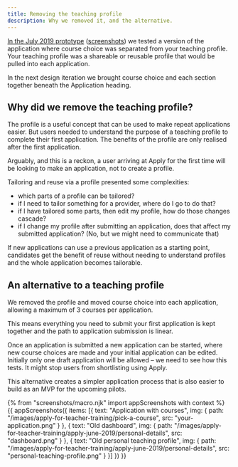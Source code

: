 ```yaml
---
title: Removing the teaching profile
description: Why we removed it, and the alternative.
---
```

[In the July 2019 prototype](https://apply-beta-prototype-v1.herokuapp.com/) ([screenshots](/apply-for-teacher-training/apply-june-2019/personal-details)) we tested a version of the application where course choice was separated from your teaching profile. Your teaching profile was a shareable or reusable profile that would be pulled into each application.

In the next design iteration we brought course choice and each section together beneath the Application heading.

## Why did we remove the teaching profile?

The profile is a useful concept that can be used to make repeat applications easier. But users needed to understand the purpose of a teaching profile to complete their first application. The benefits of the profile are only realised after the first application.

Arguably, and this is a reckon, a user arriving at Apply for the first time will be looking to make an application, not to create a profile.

Tailoring and reuse via a profile presented some complexities:

* which parts of a profile can be tailored?
* if I need to tailor something for a provider, where do I go to do that?
* if I have tailored some parts, then edit my profile, how do those changes cascade?
* if I change my profile after submitting an application, does that affect my submitted application? (No, but we might need to communicate that)

If new applications can use a previous application as a starting point, candidates get the benefit of reuse without needing to understand profiles and the whole application becomes tailorable.

## An alternative to a teaching profile

We removed the profile and moved course choice into each application, allowing a maximum of 3 courses per application.

This means everything you need to submit your first application is kept together and the path to application submission is linear.

Once an application is submitted a new application can be started, where new course choices are made and your initial application can be edited. Initially only one draft application will be allowed – we need to see how this tests. It might stop users from shortlisting using Apply.

This alternative creates a simpler application process that is also easier to build as an MVP for the upcoming pilots.

{% from "screenshots/macro.njk" import appScreenshots with context %}
{{ appScreenshots({
  items: [{
    text: "Application with courses",
    img: {
      path: "/images/apply-for-teacher-training/pick-a-course",
      src: "your-application.png"
    }
  }, {
    text: "Old dashboard",
    img: {
      path: "/images/apply-for-teacher-training/apply-june-2019/personal-details",
      src: "dashboard.png"
    }
  }, {
    text: "Old personal teaching profile",
    img: {
      path: "/images/apply-for-teacher-training/apply-june-2019/personal-details",
      src: "personal-teaching-profile.png"
    }
  }]
}) }}
